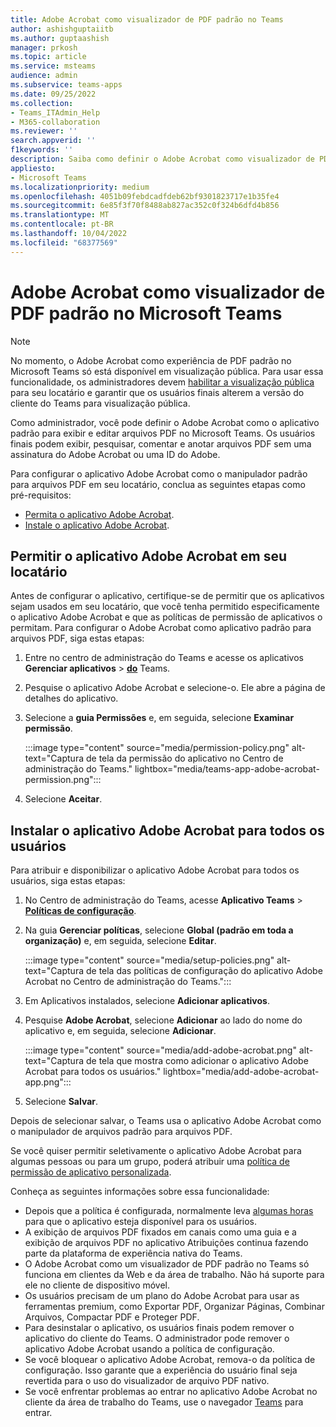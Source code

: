 ```yaml
---
title: Adobe Acrobat como visualizador de PDF padrão no Teams
author: ashishguptaiitb
ms.author: guptaashish
manager: prkosh
ms.topic: article
ms.service: msteams
audience: admin
ms.subservice: teams-apps
ms.date: 09/25/2022
ms.collection:
- Teams_ITAdmin_Help
- M365-collaboration
ms.reviewer: ''
search.appverid: ''
f1keywords: ''
description: Saiba como definir o Adobe Acrobat como visualizador de PDF padrão para exibir e editar arquivos PDF no Microsoft Teams.
appliesto:
- Microsoft Teams
ms.localizationpriority: medium
ms.openlocfilehash: 4051b09febdcadfdeb62bf9301823717e1b35fe4
ms.sourcegitcommit: 6e85f3f70f8488ab827ac352c0f324b6dfd4b856
ms.translationtype: MT
ms.contentlocale: pt-BR
ms.lasthandoff: 10/04/2022
ms.locfileid: "68377569"
---
```

# <a name="adobe-acrobat-as-a-default-pdf-viewer-in-microsoft-teams"></a>Adobe Acrobat como visualizador de PDF padrão no Microsoft Teams

> [!NOTE]
> No momento, o Adobe Acrobat como experiência de PDF padrão no Microsoft Teams só está disponível em visualização pública. Para usar essa funcionalidade, os administradores devem [habilitar a visualização pública](public-preview-doc-updates.md#enable-public-preview) para seu locatário e garantir que os usuários finais alterem a versão do cliente do Teams para visualização pública.

Como administrador, você pode definir o Adobe Acrobat como o aplicativo padrão para exibir e editar arquivos PDF no Microsoft Teams. Os usuários finais podem exibir, pesquisar, comentar e anotar arquivos PDF sem uma assinatura do Adobe Acrobat ou uma ID do Adobe.

Para configurar o aplicativo Adobe Acrobat como o manipulador padrão para arquivos PDF em seu locatário, conclua as seguintes etapas como pré-requisitos:

* [Permita o aplicativo Adobe Acrobat](#allow-adobe-acrobat-app-in-your-tenant).
* [Instale o aplicativo Adobe Acrobat](#install-adobe-acrobat-app-for-all-users).

## <a name="allow-adobe-acrobat-app-in-your-tenant"></a>Permitir o aplicativo Adobe Acrobat em seu locatário

Antes de configurar o aplicativo, certifique-se de permitir que os aplicativos sejam usados em seu locatário, que você tenha permitido especificamente o aplicativo Adobe Acrobat e que as políticas de permissão de aplicativos o permitam. Para configurar o Adobe Acrobat como aplicativo padrão para arquivos PDF, siga estas etapas:

1. Entre no centro de administração do Teams e acesse os aplicativos **Gerenciar aplicativos** > **[do](https://admin.teams.microsoft.com/policies/manage-apps)** Teams.

1. Pesquise o aplicativo Adobe Acrobat e selecione-o. Ele abre a página de detalhes do aplicativo.

1. Selecione a **guia Permissões** e, em seguida, selecione **Examinar permissão**.

   :::image type="content" source="media/permission-policy.png" alt-text="Captura de tela da permissão do aplicativo no Centro de administração do Teams." lightbox="media/teams-app-adobe-acrobat-permission.png":::

1. Selecione **Aceitar**.

## <a name="install-adobe-acrobat-app-for-all-users"></a>Instalar o aplicativo Adobe Acrobat para todos os usuários

Para atribuir e disponibilizar o aplicativo Adobe Acrobat para todos os usuários, siga estas etapas:

1. No Centro de administração do Teams, acesse **Aplicativo Teams** > [**Políticas de configuração**](https://admin.teams.microsoft.com/policies/app-setup).

1. Na guia **Gerenciar políticas**, selecione **Global (padrão em toda a organização)** e, em seguida, selecione **Editar**.

   :::image type="content" source="media/setup-policies.png" alt-text="Captura de tela das políticas de configuração do aplicativo Adobe Acrobat no Centro de administração do Teams.":::

1. Em Aplicativos instalados, selecione **Adicionar aplicativos**.

1. Pesquise **Adobe Acrobat**, selecione **Adicionar** ao lado do nome do aplicativo e, em seguida, selecione **Adicionar**.

   :::image type="content" source="media/add-adobe-acrobat.png" alt-text="Captura de tela que mostra como adicionar o aplicativo Adobe Acrobat para todos os usuários." lightbox="media/add-adobe-acrobat-app.png":::

1. Selecione **Salvar**.

Depois de selecionar salvar, o Teams usa o aplicativo Adobe Acrobat como o manipulador de arquivos padrão para arquivos PDF.

Se você quiser permitir seletivamente o aplicativo Adobe Acrobat para algumas pessoas ou para um grupo, poderá atribuir uma [política de permissão de aplicativo personalizada](teams-app-permission-policies.md).

Conheça as seguintes informações sobre essa funcionalidade:

* Depois que a política é configurada, normalmente leva [algumas horas](teams-app-setup-policies.md#considerations-and-limitations) para que o aplicativo esteja disponível para os usuários.
* A exibição de arquivos PDF fixados em canais como uma guia e a exibição de arquivos PDF no aplicativo Atribuições continua fazendo parte da plataforma de experiência nativa do Teams.
* O Adobe Acrobat como um visualizador de PDF padrão no Teams só funciona em clientes da Web e da área de trabalho. Não há suporte para ele no cliente de dispositivo móvel.
* Os usuários precisam de um plano do Adobe Acrobat para usar as ferramentas premium, como Exportar PDF, Organizar Páginas, Combinar Arquivos, Compactar PDF e Proteger PDF.
* Para desinstalar o aplicativo, os usuários finais podem remover o aplicativo do cliente do Teams. O administrador pode remover o aplicativo Adobe Acrobat usando a política de configuração.
* Se você bloquear o aplicativo Adobe Acrobat, remova-o da política de configuração. Isso garante que a experiência do usuário final seja revertida para o uso do visualizador de arquivo PDF nativo.
* Se você enfrentar problemas ao entrar no aplicativo Adobe Acrobat no cliente da área de trabalho do Teams, use o navegador [Teams](https://teams.microsoft.com/) para entrar.
